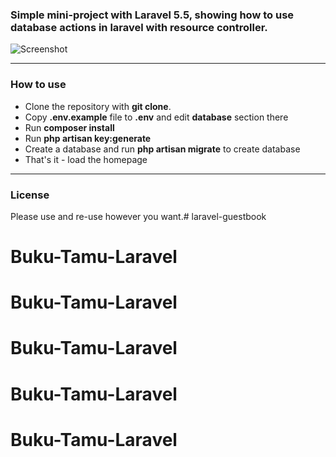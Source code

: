 <h3>Simple mini-project with Laravel 5.5, showing how to use database actions in laravel with resource controller.</h3>

![Screenshot](https://raw.githubusercontent.com/yakuter/laravel-guestbook/master/laravel-guestbook-screenshot.png)

<hr></hr>
<h3>How to use</h3>
<ul>
<li>Clone the repository with <strong>git clone</strong>.</li>
<li>Copy <strong>.env.example</strong> file to <strong>.env</strong> and edit <strong>database</strong> section there</li>
<li>Run <strong>composer install</strong></li>
<li>Run <strong>php artisan key:generate</strong></li>
<li>Create a database and run <strong>php artisan migrate</strong> to create database</li>
<li>That's it - load the homepage</li>
</ul>

<hr></hr>
<h3>License</h3>

Please use and re-use however you want.# laravel-guestbook
# Buku-Tamu-Laravel
# Buku-Tamu-Laravel
# Buku-Tamu-Laravel
# Buku-Tamu-Laravel
# Buku-Tamu-Laravel
